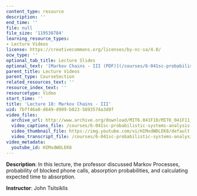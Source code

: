 ```yaml
---
content_type: resource
description: ''
end_time: ''
file: null
file_size: '119538784'
learning_resource_types:
- Lecture Videos
license: https://creativecommons.org/licenses/by-nc-sa/4.0/
ocw_type: ''
optional_tab_title: Lecture Slides
optional_text: '[Markov Chains - III (PDF)](/courses/6-041sc-probabilistic-systems-analysis-and-applied-probability-fall-2013/resources/mit6_041scf13_l18)'
parent_title: Lecture Videos
parent_type: CourseSection
related_resources_text: ''
resource_index_text: ''
resourcetype: Video
start_time: ''
title: 'Lecture 18: Markov Chains - III'
uid: 7bff46a0-d649-d999-b023-5893574a3d8f
video_files:
  archive_url: http://www.archive.org/download/MIT6.041F10/MIT6_041F11_lec18_300k.mp4
  video_captions_file: /courses/6-041sc-probabilistic-systems-analysis-and-applied-probability-fall-2013/HIMxdWDLEK8_captions.webvtt
  video_thumbnail_file: https://img.youtube.com/vi/HIMxdWDLEK8/default.jpg
  video_transcript_file: /courses/6-041sc-probabilistic-systems-analysis-and-applied-probability-fall-2013/HIMxdWDLEK8_transcript.pdf
video_metadata:
  youtube_id: HIMxdWDLEK8
---
```


**Description**: In this lecture, the professor discussed Markov Processes, probability of blocked phone calls, absorption probabilities, and calculating expected time to absorption.

**Instructor**: John Tsitsiklis

